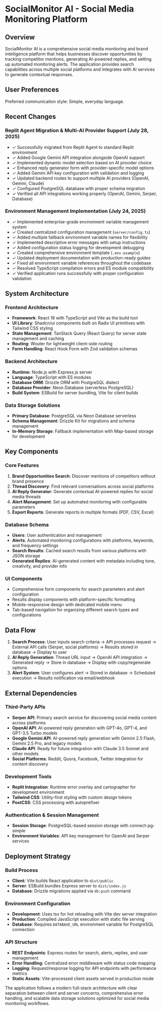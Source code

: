 # SocialMonitor AI - Social Media Monitoring Platform

## Overview

SocialMonitor AI is a comprehensive social media monitoring and brand intelligence platform that helps businesses discover opportunities by tracking competitor mentions, generating AI-powered replies, and setting up automated monitoring alerts. The application provides search capabilities across multiple social platforms and integrates with AI services to generate contextual responses.

## User Preferences

Preferred communication style: Simple, everyday language.

## Recent Changes

### Replit Agent Migration & Multi-AI Provider Support (July 28, 2025)
- ✓ Successfully migrated from Replit Agent to standard Replit environment
- ✓ Added Google Gemini API integration alongside OpenAI support
- ✓ Implemented dynamic model selection based on AI provider choice
- ✓ Enhanced reply generator form with provider-specific model options
- ✓ Added Gemini API key configuration with validation and logging
- ✓ Updated backend routes to support multiple AI providers (OpenAI, Gemini, Claude)
- ✓ Configured PostgreSQL database with proper schema migration
- ✓ Verified all API integrations working properly (OpenAI, Gemini, Serper, Database)

### Environment Management Implementation (July 24, 2025)
- ✓ Implemented enterprise-grade environment variable management system
- ✓ Created centralized configuration management (`server/config.ts`)
- ✓ Added multiple fallback environment variable names for flexibility
- ✓ Implemented descriptive error messages with setup instructions
- ✓ Added configuration status logging for development debugging
- ✓ Created comprehensive environment template (`.env.example`)
- ✓ Updated deployment documentation with production-ready guides
- ✓ Fixed all environment variable references throughout the codebase
- ✓ Resolved TypeScript compilation errors and ES module compatibility
- ✓ Verified application runs successfully with proper configuration validation

## System Architecture

### Frontend Architecture
- **Framework**: React 18 with TypeScript and Vite as the build tool
- **UI Library**: Shadcn/ui components built on Radix UI primitives with Tailwind CSS styling
- **State Management**: TanStack Query (React Query) for server state management and caching
- **Routing**: Wouter for lightweight client-side routing
- **Form Handling**: React Hook Form with Zod validation schemas

### Backend Architecture
- **Runtime**: Node.js with Express.js server
- **Language**: TypeScript with ES modules
- **Database ORM**: Drizzle ORM with PostgreSQL dialect
- **Database Provider**: Neon Database (serverless PostgreSQL)
- **Build System**: ESBuild for server bundling, Vite for client builds

### Data Storage Solutions
- **Primary Database**: PostgreSQL via Neon Database serverless
- **Schema Management**: Drizzle Kit for migrations and schema management
- **In-Memory Storage**: Fallback implementation with Map-based storage for development

## Key Components

### Core Features
1. **Brand Opportunities Search**: Discover mentions of competitors without brand presence
2. **Thread Discovery**: Find relevant conversations across social platforms
3. **AI Reply Generator**: Generate contextual AI-powered replies for social media threads
4. **Alert Management**: Set up automated monitoring with configurable parameters
5. **Export Reports**: Generate reports in multiple formats (PDF, CSV, Excel)

### Database Schema
- **Users**: User authentication and management
- **Alerts**: Automated monitoring configurations with platforms, keywords, and frequency settings
- **Search Results**: Cached search results from various platforms with JSON storage
- **Generated Replies**: AI-generated content with metadata including tone, creativity, and provider info

### UI Components
- Comprehensive form components for search parameters and alert configuration
- Results display components with platform-specific formatting
- Mobile-responsive design with dedicated mobile menu
- Tab-based navigation for organizing different search types and configurations

## Data Flow

1. **Search Process**: User inputs search criteria → API processes request → External API calls (Serper, social platforms) → Results stored in database → Display to user
2. **AI Reply Generation**: Thread URL input → OpenAI API integration → Generated reply → Store in database → Display with copy/regenerate options
3. **Alert System**: User configures alert → Stored in database → Scheduled execution → Results notification via email/webhook

## External Dependencies

### Third-Party APIs
- **Serper API**: Primary search service for discovering social media content across platforms
- **OpenAI API**: AI-powered reply generation with GPT-4o, GPT-4, and GPT-3.5 Turbo models
- **Google Gemini API**: AI-powered reply generation with Gemini 2.5 Flash, Gemini 2.5 Pro, and legacy models
- **Claude API**: Ready for future integration with Claude 3.5 Sonnet and other models
- **Social Platforms**: Reddit, Quora, Facebook, Twitter integration for content discovery

### Development Tools
- **Replit Integration**: Runtime error overlay and cartographer for development environment
- **Tailwind CSS**: Utility-first styling with custom design tokens
- **PostCSS**: CSS processing with autoprefixer

### Authentication & Session Management
- **Session Storage**: PostgreSQL-based session storage with connect-pg-simple
- **Environment Variables**: API key management for OpenAI and Serper services

## Deployment Strategy

### Build Process
- **Client**: Vite builds React application to `dist/public`
- **Server**: ESBuild bundles Express server to `dist/index.js`
- **Database**: Drizzle migrations applied via `db:push` command

### Environment Configuration
- **Development**: Uses tsx for hot reloading with Vite dev server integration
- **Production**: Compiled JavaScript execution with static file serving
- **Database**: Requires `DATABASE_URL` environment variable for PostgreSQL connection

### API Structure
- **REST Endpoints**: Express routes for search, alerts, replies, and user management
- **Error Handling**: Centralized error middleware with status code mapping
- **Logging**: Request/response logging for API endpoints with performance metrics
- **Static Assets**: Vite-processed client assets served in production mode

The application follows a modern full-stack architecture with clear separation between client and server concerns, comprehensive error handling, and scalable data storage solutions optimized for social media monitoring workflows.